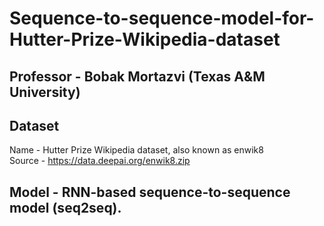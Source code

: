 # Sequence-to-sequence-model-for-Hutter-Prize-Wikipedia-dataset

## Professor - Bobak Mortazvi (Texas A&M University)

## Dataset
Name - Hutter Prize Wikipedia dataset, also known as enwik8 </br>
Source - https://data.deepai.org/enwik8.zip

## Model - RNN-based sequence-to-sequence model (seq2seq).

